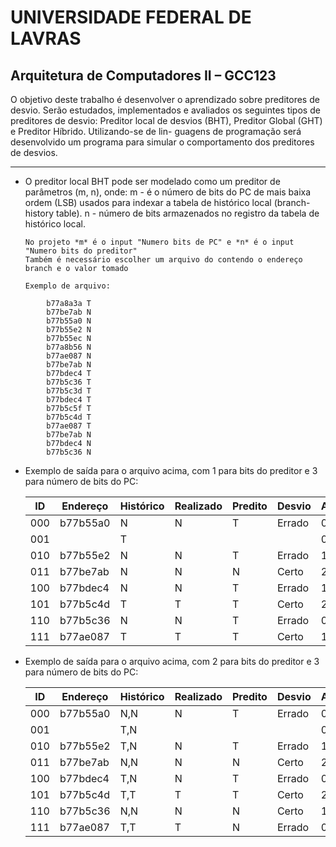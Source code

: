 # UNIVERSIDADE FEDERAL DE LAVRAS

## Arquitetura de Computadores II – GCC123

O objetivo deste trabalho é desenvolver o aprendizado sobre preditores de desvio. Serão
estudados, implementados e avaliados os seguintes tipos de preditores de desvio: Preditor
local de desvios (BHT), Preditor Global (GHT) e Preditor Híbrido. Utilizando-se de lin-
guagens de programação será desenvolvido um programa para simular o comportamento
dos preditores de desvios.

---

- O preditor local BHT pode ser modelado como um preditor de parâmetros (m, n),
  onde:
  m - é o número de bits do PC de mais baixa ordem (LSB) usados para indexar a
  tabela de histórico local (branch-history table).
  n - número de bits armazenados no registro da tabela de histórico local.

      No projeto *m* é o input "Numero bits de PC" e *n* é o input "Numero bits do preditor"
      Também é necessário escolher um arquivo do contendo o endereço branch e o valor tomado

      Exemplo de arquivo:

```
		b77a8a3a T
		b77be7ab N
		b77b55a0 N
		b77b55e2 N
		b77b55ec N
		b77a8b56 N
		b77ae087 N
		b77be7ab N
		b77bdec4 T
		b77b5c36 T
		b77b5c3d T
		b77bdec4 T
		b77b5c5f T
		b77b5c4d T
		b77ae087 T
		b77be7ab N
		b77bdec4 N
		b77b5c36 N

```

- Exemplo de saída para o arquivo acima, com 1 para bits do preditor e 3 para número de bits do PC:


	| ID  | Endereço | Histórico | Realizado | Predito | Desvio | Acertos | Total | Precisão |
	|-----|----------|-----------|-----------|---------|--------|---------|-------|----------|
	| 000 | b77b55a0 | N         | N         | T       | Errado | 0       | 1     | 0.00%    |
	| 001 |          | T         |           |         |        | 0       | 0     | NA       |
	| 010 | b77b55e2 | N         | N         | T       | Errado | 1       | 2     | 50.00%   |
	| 011 | b77be7ab | N         | N         | N       | Certo  | 2       | 3     | 66.67%   |
	| 100 | b77bdec4 | N         | N         | T       | Errado | 1       | 4     | 25.00%   |
	| 101 | b77b5c4d | T         | T         | T       | Certo  | 2       | 2     | 100.00%  |
	| 110 | b77b5c36 | N         | N         | T       | Errado | 0       | 3     | 0.00%    |
	| 111 | b77ae087 | T         | T         | T       | Certo  | 1       | 3     | 33.33%   |

* Exemplo de saída para o arquivo acima, com 2 para bits do preditor e 3 para número de bits do PC:

	| ID  | Endereço | Histórico | Realizado | Predito | Desvio | Acertos | Total | Precisão |
	|-----|----------|-----------|-----------|---------|--------|---------|-------|----------|
	| 000 | b77b55a0 | N,N       | N         | T       | Errado | 0       | 1     | 0.00%    |
	| 001 |          | T,N       |           |         |        | 0       | 0     | NA       |
	| 010 | b77b55e2 | T,N       | N         | T       | Errado | 1       | 2     | 50.00%   |
	| 011 | b77be7ab | N,N       | N         | N       | Certo  | 2       | 3     | 66.67%   |
	| 100 | b77bdec4 | T,N       | N         | T       | Errado | 0       | 4     | 0.00%    |
	| 101 | b77b5c4d | T,T       | T         | T       | Certo  | 2       | 2     | 100.00%  |
	| 110 | b77b5c36 | N,N       | N         | N       | Certo  | 1       | 3     | 33.33%   |
	| 111 | b77ae087 | T,T       | T         | N       | Errado | 0       | 3     | 0.00%    |